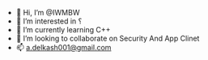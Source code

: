 - 👋 Hi, I’m @IWMBW
- 👀 I’m interested in ؟
- 🌱 I’m currently learning C++
- 💞️ I’m looking to collaborate on Security And App Clinet
- 📫 a.delkash001@gmail.com

<!---
IWMBW/IWMBW is a ✨ special ✨ repository because its `README.md` (this file) appears on your GitHub profile.
You can click the Preview link to take a look at your changes.
--->
